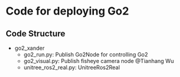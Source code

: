 # Code for deploying Go2

## Code Structure

- go2_xander
  - go2_run.py: Publish Go2Node for controlling Go2
  - go2_visual.py: Publish fisheye camera node @Tianhang Wu
  - unitree_ros2_real.py: UnitreeRos2Real